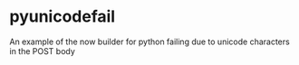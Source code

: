 # pyunicodefail

An example of the now builder for python failing due to unicode characters in the POST body
